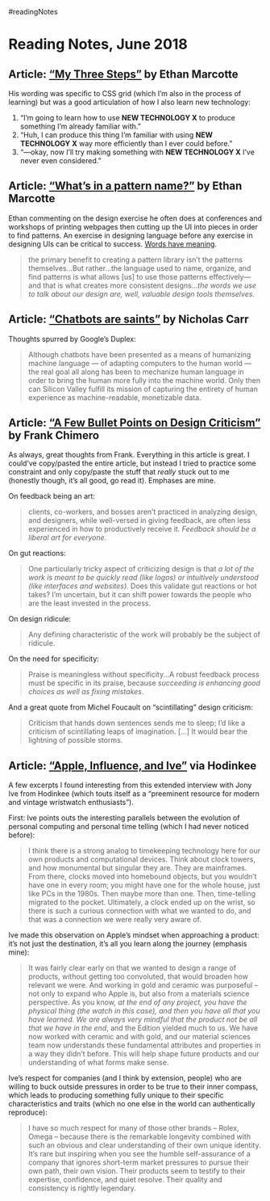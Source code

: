 #readingNotes

# Reading Notes, June 2018

## Article: [“My Three Steps”](https://ethanmarcotte.com/wrote/my-three-steps/) by Ethan Marcotte

His wording was specific to CSS grid (which I’m also in the process of learning) but was a good articulation of how I also learn new technology:

1. “I’m going to learn how to use __NEW TECHNOLOGY X__ to produce something I’m already familiar with.”
2. “Huh, I can produce this thing I’m familiar with using __NEW TECHNOLOGY X__ way more efficiently than I ever could before.”
3. “—okay, now I’ll try making something with __NEW TECHNOLOGY X__ I’ve never even considered.”

## Article: [“What’s in a pattern name?”](https://ethanmarcotte.com/wrote/whats-in-a-pattern-name/) by Ethan Marcotte

Ethan commenting on the design exercise he often does at conferences and workshops of printing webpages then cutting up the UI into pieces in order to find patterns. An exercise in designing language before any exercise in designing UIs can be critical to success. [Words have meaning](/2014/innovation-talk-page/).

> the primary benefit to creating a pattern library isn’t the patterns themselves...But rather...the language used to name, organize, and find patterns is what allows [us] to use those patterns effectively—and that is what creates more consistent designs...*the words we use to talk about our design are, well, valuable design tools themselves*.

## Article: [“Chatbots are saints”](http://www.roughtype.com/?p=8456) by Nicholas Carr

Thoughts spurred by Google’s Duplex:

> Although chatbots have been presented as a means of humanizing machine language — of adapting computers to the human world — the real goal all along has been to mechanize human language in order to bring the human more fully into the machine world. Only then can Silicon Valley fulfill its mission of capturing the entirety of human experience as machine-readable, monetizable data.

## Article: [“A Few Bullet Points on Design Criticism”](https://frankchimero.com/blog/2018/design-criticism/) by Frank Chimero

As always, great thoughts from Frank. Everything in this article is great. I could’ve copy/pasted the entire article, but instead I tried to practice some constraint and only copy/paste the stuff that *really* stuck out to me (honestly though, it’s all good, go read it). Emphases are mine.

On feedback being an art:

> clients, co-workers, and bosses aren’t practiced in analyzing design, and designers, while well-versed in giving feedback, are often less experienced in how to productively receive it. *Feedback should be a liberal art for everyone.*

On gut reactions:

> One particularly tricky aspect of criticizing design is that *a lot of the work is meant to be quickly read (like logos) or intuitively understood (like interfaces and websites)*. Does this validate gut reactions or hot takes? I’m uncertain, but it can shift power towards the people who are the least invested in the process.

On design ridicule:

> Any defining characteristic of the work will probably be the subject of ridicule. 

On the need for specificity:

> Praise is meaningless without specificity...A robust feedback process must be specific in its praise, because *succeeding is enhancing good choices as well as fixing mistakes*.

And a great quote from Michel Foucault on “scintillating” design criticism:

> Criticism that hands down sentences sends me to sleep; I’d like a criticism of scintillating leaps of imagination. […] It would bear the lightning of possible storms.


## Article: [“Apple, Influence, and Ive”](https://www.hodinkee.com/magazine/jony-ive-apple) via Hodinkee

A few excerpts I found interesting from this extended interview with Jony Ive from Hodinkee (which touts itself as a “preeminent resource for modern and vintage wristwatch enthusiasts”). 

First: Ive points outs the interesting parallels between the evolution of personal computing and personal time telling (which I had never noticed before):

> I think there is a strong analog to timekeeping technology here for our own products and computational devices. Think about clock towers, and how monumental but singular they are. They are mainframes. From there, clocks moved into homebound objects, but you wouldn’t have one in every room; you might have one for the whole house, just like PCs in the 1980s. Then maybe more than one. Then, time-telling migrated to the pocket. Ultimately, a clock ended up on the wrist, so there is such a curious connection with what we wanted to do, and that was a connection we were really very aware of.

Ive made this observation on Apple’s mindset when approaching a product: it’s not just the destination, it’s all you learn along the journey (emphasis mine):

> It was fairly clear early on that we wanted to design a range of products, without getting too convoluted, that would broaden how relevant we were. And working in gold and ceramic was purposeful – not only to expand who Apple is, but also from a materials science perspective. As you know, *at the end of any project, you have the physical thing (the watch in this case), and then you have all that you have learned. We are always very mindful that the product not be all that we have in the end*, and the Edition yielded much to us. We have now worked with ceramic and with gold, and our material sciences team now understands these fundamental attributes and properties in a way they didn’t before. This will help shape future products and our understanding of what forms make sense.

Ive’s respect for companies (and I think by extension, people) who are willing to buck outside pressures in order to be true to their inner compass, which leads to producing something fully unique to their specific characteristics and traits (which no one else in the world can authentically reproduce):

> I have so much respect for many of those other brands – Rolex, Omega – because there is the remarkable longevity combined with such an obvious and clear understanding of their own unique identity. It’s rare but inspiring when you see the humble self-assurance of a company that ignores short-term market pressures to pursue their own path, their own vision. Their products seem to testify to their expertise, confidence, and quiet resolve. Their quality and consistency is rightly legendary.
